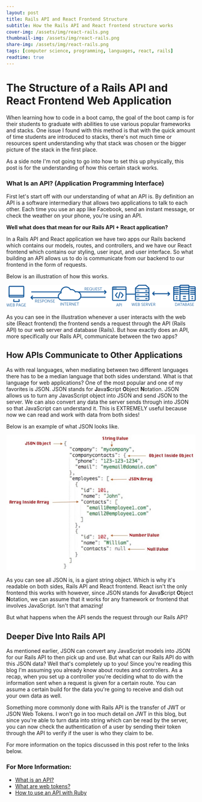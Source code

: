 ```yaml
---
layout: post
title: Rails API and React Frontend Structure
subtitle: How the Rails API and React frontend structure works
cover-img: /assets/img/react-rails.png
thumbnail-img: /assets/img/react-rails.png
share-img: /assets/img/react-rails.png
tags: [computer science, programming, languages, react, rails]
readtime: true
---
```


# The Structure of a Rails API and React Frontend Web Application


When learning how to code in a boot camp, the goal of the boot camp is for their students to graduate with abilities to use various popular frameworks and stacks. One issue I found with this method is that with the quick amount of time students are introduced to stacks, there's not much time or resources spent understanding why that stack was chosen or the bigger picture of the stack in the first place.

As a side note I'm not going to go into how to set this up physically, this post is for the understanding of how this certain stack works.

### What Is an API? (Application Programming Interface)

First let's start off with our understanding of what an API is. By definition an API is a software intermediary that allows two applications to talk to each other. Each time you use an app like Facebook, send an instant message, or check the weather on your phone, you’re using an API.

**Well what does that mean for our Rails API  + React application?**

In a Rails API and React application we have two apps our Rails backend which contains our models, routes, and controllers, and we have our React frontend which contains our styling, user input, and user interface. So what building an API allows us to do is communicate from our backend to our frontend in the form of requests.

Below is an illustration of how this works.

![api-model](/assets/img/api-model.png)

As you can see in the illustration whenever a user interacts with the web site (React frontend) the frontend sends a request through the API (Rails API) to our web server and database (Rails). But how exactly does an API, more specifically our Rails API, communicate between the two apps?

## How APIs Communicate to Other Applications

As with real languages, when mediating between two different languages there has to be a median language that both sides understand. What is that language for web applications? One of the most popular and one of my favorites is JSON. JSON stands for **J**ava**S**cript **O**bject **N**otation. JSON allows us to turn any JavasScript object into JSON and send JSON to the server. We can also convert any data the server sends through into JSON so that JavaScript can understand it. This is EXTREMELY useful because now we can read and work with data from both sides!

Below is an example of what JSON looks like.

![api-model](/assets/img/json-example.jpg)

As you can see all JSON is, is a giant string object. Which is why it's readable on both sides, Rails API and React frontend. React isn't the only frontend this works with however, since JSON stands for **J**ava**S**cript **O**bject **N**otation, we can assume that it works for any framework or frontend that involves JavaScript. Isn't that amazing!

But what happens when the API sends the request through our Rails API?
## Deeper Dive Into Rails API

As mentioned earlier, JSON can convert any JavaScript models into JSON for our Rails API to then pick up and use. But what can our Rails API do with this JSON data? Well that's completely up to you! Since you're reading this blog I'm assuming you already know about routes and controllers. As a recap, when you set up a controller you're deciding what to do with the information sent when a request is given for a certain route. You can assume a certain build for the data you're going to receive and dish out your own data as well.

Something more commonly done with Rails API is the transfer of JWT or JSON Web Tokens. I won't go in too much detail on JWT in this blog, but since you're able to turn data into string which can be read by the server, you can now check the authentication of a user by sending their token through the API to verify if the user is who they claim to be.

For more information on the topics discussed in this post refer to the links below.

### For More Information:
* [What is an API?](https://www.mulesoft.com/resources/api/what-is-an-api)
* [What are web tokens?](https://jwt.io)
* [How to use an API with Ruby](https://rapidapi.com/blog/how-to-use-an-api-with-ruby/)
